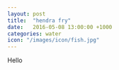 ```yaml
---
layout: post
title:  "hendra fry"
date:   2016-05-08 13:00:00 +1000
categories: water
icon: "/images/icon/fish.jpg"
---
```



Hello
